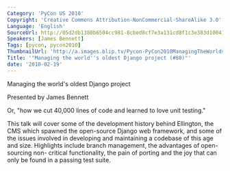 ```yaml
---
Category: 'PyCon US 2010'
Copyright: 'Creative Commons Attribution-NonCommercial-ShareAlike 3.0'
Language: 'English'
SourceUrl: http://05d2db1380b6504cc981-8cbed8cf7e3a131cd8f1c3e383d10041.r93.cf2.rackcdn.com/pycon-us-2010/345_managing-the-world-s-oldest-django-project-80.m4v
Speakers: [James Bennett]
Tags: [pycon, pycon2010]
ThumbnailUrl: 'http://a.images.blip.tv/Pycon-PyCon2010ManagingTheWorldsOldestDjangoProject80830.png'
Title: '"Managing the world''s oldest Django project (#80)"'
date: '2010-02-19'
---
```

Managing the world's oldest Django project

  
Presented by James Bennett

  
Or, "how we cut 40,000 lines of code and learned to love unit testing."

  
This talk will cover some of the development history behind Ellington, the CMS
which spawned the open-source Django web framework, and some of the issues
involved in developing and maintaining a codebase of this age and size.
Highlights include branch management, the advantages of open-sourcing non-
critical functionality, the pain of porting and the joy that can only be found
in a passing test suite.


